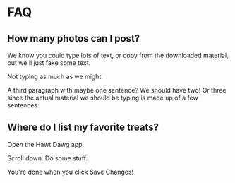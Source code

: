 # FAQ

## How many photos can I post?

We know you could type lots of text, or copy from the downloaded material, but we'll just fake some text.

Not typing as much as we might.

A third paragraph with maybe one sentence? We should have two! Or three since the actual material we should be typing is made up of a few sentences.

## Where do I list my favorite treats?

Open the Hawt Dawg app.

Scroll down. Do some stuff.

You're done when you click Save Changes!